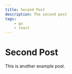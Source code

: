 ```yaml
---
title: Second Post
description: The second post
tags:
    - go
    - react
---
```

# Second Post

This is another example post.
